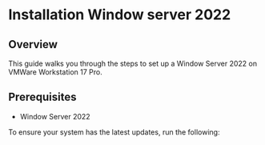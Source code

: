 # Installation Window server 2022

## Overview
This guide walks you through the steps to set up a Window Server 2022 on VMWare Workstation 17 Pro.

## Prerequisites
- Window Server 2022

To ensure your system has the latest updates, run the following:

